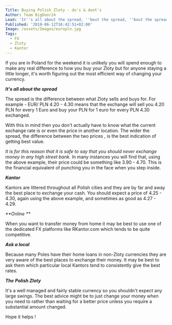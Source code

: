 ```yaml
---
Title: Buying Polish Zloty - do's & dont's
Author: Team BigDoor24
Lead: 'It''s all about the spread, ''bout the spread, ''bout the spread'
Published: '2018-06-12T16:42:51+02:00'
Image: /assets/Images/europln.jpg
Tags:
  - FX
  - Zloty
  - Kantor
---
```

If you are in Poland for the weekend it is unlikely you will spend enough to make any real difference to how you buy your Zloty but for anyone staying a little longer, it's worth figuring out the most efficient way of changing your currency.



**_It's all about the spread_**

The spread is the difference between what Zloty sells and buys for. For example - EUR/ PLN 4.20 - 4.30 means that the exchange will sell you 4.20 PLN for every 1 Euro and buy your PLN for 1 euro for every PLN 4.30 exchanged.

With this in mind then you don't actually have to know what the current exchange rate is or even the price in another location. The wider the spread, the difference between the two prices , is the best indication of getting best value. 

_It is for this reason that it is safe to say that you should never exchange money in any high street bank_. In many instances you will find that, using the above example, their price could be something like 3.90 - 4.70. This is the financial equivalent of punching you in the face when you step inside.

**_Kantor_**

Kantors are littered throughout all Polish cities and they are by far and away the best place to exchange your cash. You should expect a price of 4.25 - 4.30, again using the above example, and sometimes as good as 4.27 - 4.29.

_**Online **_

When you want to transfer money from home it may be best to use one of the dedicated FX platforms like RKantor.com which tends to be quite competitive. 

_**Ask a local**_

Because many Poles have their home loans in non-Zloty currencies they are very aware of the best places to exchange their money. It may be best to ask them which particular local Kantors tend to consistently give the best rates.

**_The_** _**Polish Zloty**_

It's a well managed and fairly stable currency so you shouldn't expect any large swings. The best advice might be to just change your money when you need to rather than waiting for a better price unless you require a substantial amount changed.

Hope it helps !

